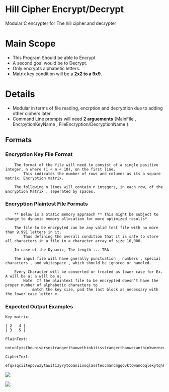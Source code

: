 # Hill Cipher Encrypt/Decrypt
 Modular C encrypter for The hill cipher.and decrypter



# Main Scope 
- This Program Should be able to Encrypt 
- A second goal would be to Decrypt.
- Only encrypts alphabetic letters.
- Matrix key condition will be a **2x2 to a 9x9**.



# Details
- Modular in terms of file reading, encrption and decryption due to adding other ciphers later.
- Command Line prompts will need **2 arguements** {MainFile , EncrpytionKeyName  , FileEncryption/DecryptionName }.





## Formats
###  Encryption Key File Format
        The format of the file will need to consist of a single positive integer, n where (1 < n < 10), on the first line.
            This indicates the number of rows and columns as its a square matrix; Encryption matrix.

        The following n lines will contain n integers, in each row, of the Encryption Matrix , seperated by spaces.

### Encryption Plaintest File Formats
        ** Below is a Static memory appraoch ** This might be subject to change to dynamic memory allocation for more optimized results* 

        The file to be encrpyted can be any valid test file with no more than 9,991 letters in it.
            Thus defining the overall condition that it is safe to store all characters in a file in a character array of size 10,000.

        In case of the Dynamic, The length ... TBA

        The input file will have gnerally punctuation , numbers , special characters , and whitespace , which should be ignored or handled. 

        Every Character will be converted or treated as lower case for Ex. A will be a; a will be a;
            Note  If the plaintext file to be encrypted doesn’t have the proper number of alphabetic characters to
                match the key size, pad the last block as necessary with the lower case letter x.

        

### Expected Output Examples
    Key matrix:

    | 2   4 |
    | 3   5 |

    PlainText:
        notonlyistheuniversestrangerthanwethinkitisstrangerthanwecanthinkwernerheisenbergx
    
    CipherText:
         efqxsqciitepovwzytawitizyrytooaniiooqlassteocmancmgqovktqwanooqlekytqhkioaawesytad


![](/Code.png)


![](/Image.png)